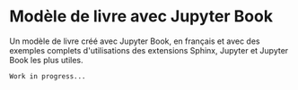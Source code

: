 # Modèle de livre avec Jupyter Book

Un modèle de livre créé avec Jupyter Book, en français et avec des exemples complets d'utilisations des extensions Sphinx, Jupyter et Jupyter Book les plus utiles.

```{warning}
Work in progress...
```